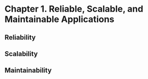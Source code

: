 # Chapter 1. Reliable, Scalable, and Maintainable Applications

## Reliability

## Scalability

## Maintainability
